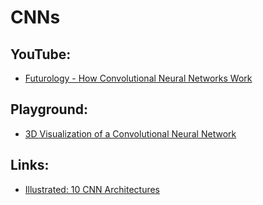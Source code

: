 # CNNs

## YouTube:
- [Futurology - How Convolutional Neural Networks Work](https://www.youtube.com/watch?v=pj9-rr1wDhM)

## Playground:
- [3D Visualization of a Convolutional Neural Network](https://www.cs.ryerson.ca/~aharley/vis/conv/)

## Links:
- [Illustrated: 10 CNN Architectures](https://towardsdatascience.com/illustrated-10-cnn-architectures-95d78ace614d)
